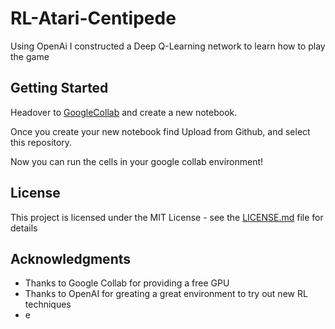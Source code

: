 # RL-Atari-Centipede

Using OpenAi I constructed a Deep Q-Learning network to learn how to play the game

## Getting Started

Headover to [GoogleCollab](https://colab.research.google.com) and create a new notebook.

Once you create your new notebook find Upload from Github, and select this repository.

Now you can run the cells in your google collab environment!


## License

This project is licensed under the MIT License - see the [LICENSE.md](LICENSE.md) file for details

## Acknowledgments

* Thanks to Google Collab for providing a free GPU
* Thanks to OpenAI for greating a great environment to try out new RL techniques
* e

